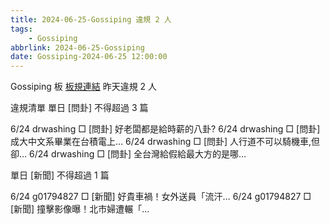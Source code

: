 ```yaml
---
title: 2024-06-25-Gossiping 違規 2 人
tags:
    - Gossiping
abbrlink: 2024-06-25-Gossiping
date: Gossiping-2024-06-25 12:00:00
---
```

Gossiping 板 [板規連結](https://www.ptt.cc/bbs/Gossiping/M.1637425085.A.07D.html)
昨天違規 2 人
<!-- more -->

違規清單
單日 [問卦] 不得超過 3 篇

6/24 drwashing □ [問卦] 好老闆都是給時薪的八卦?
6/24 drwashing □ [問卦] 成大中文系畢業在台積電上…
6/24 drwashing □ [問卦] 人行道不可以騎機車,但卻…
6/24 drwashing □ [問卦] 全台灣給假給最大方的是哪…

單日 [新聞] 不得超過 1 篇

6/24 g01794827 □ [新聞] 好貴車禍！女外送員「流汗…
6/24 g01794827 □ [新聞] 撞擊影像曝！北市婦遭輾「…